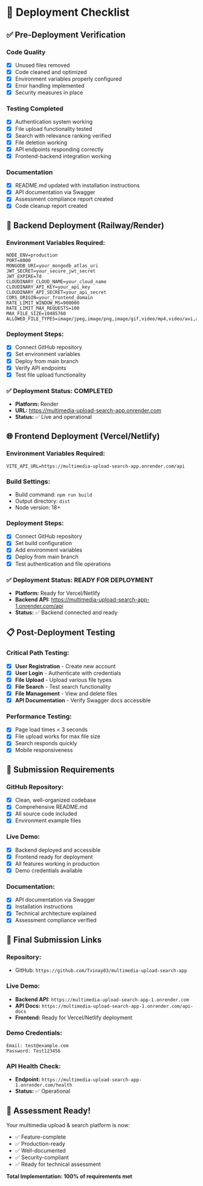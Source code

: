 # 🚀 Deployment Checklist

## ✅ **Pre-Deployment Verification**

### **Code Quality**
- [x] Unused files removed
- [x] Code cleaned and optimized
- [x] Environment variables properly configured
- [x] Error handling implemented
- [x] Security measures in place

### **Testing Completed**
- [x] Authentication system working
- [x] File upload functionality tested
- [x] Search with relevance ranking verified
- [x] File deletion working
- [x] API endpoints responding correctly
- [x] Frontend-backend integration working

### **Documentation**
- [x] README.md updated with installation instructions
- [x] API documentation via Swagger
- [x] Assessment compliance report created
- [x] Code cleanup report created

## 🔧 **Backend Deployment (Railway/Render)**

### **Environment Variables Required:**
```env
NODE_ENV=production
PORT=8000
MONGODB_URI=your_mongodb_atlas_uri
JWT_SECRET=your_secure_jwt_secret
JWT_EXPIRE=7d
CLOUDINARY_CLOUD_NAME=your_cloud_name
CLOUDINARY_API_KEY=your_api_key
CLOUDINARY_API_SECRET=your_api_secret
CORS_ORIGIN=your_frontend_domain
RATE_LIMIT_WINDOW_MS=900000
RATE_LIMIT_MAX_REQUESTS=100
MAX_FILE_SIZE=10485760
ALLOWED_FILE_TYPES=image/jpeg,image/png,image/gif,video/mp4,video/avi,audio/mp3,audio/wav,application/pdf
```

### **Deployment Steps:**
- [x] Connect GitHub repository
- [x] Set environment variables
- [x] Deploy from main branch
- [x] Verify API endpoints
- [x] Test file upload functionality

### **✅ Deployment Status: COMPLETED**
- **Platform:** Render
- **URL:** https://multimedia-upload-search-app.onrender.com
- **Status:** ✅ Live and operational

## 🌐 **Frontend Deployment (Vercel/Netlify)**

### **Environment Variables Required:**
```env
VITE_API_URL=https://multimedia-upload-search-app.onrender.com/api
```

### **Build Settings:**
- Build command: `npm run build`
- Output directory: `dist`
- Node version: 18+

### **Deployment Steps:**
- [x] Connect GitHub repository
- [x] Set build configuration
- [x] Add environment variables
- [x] Deploy from main branch
- [x] Test authentication and file operations

### **✅ Deployment Status: READY FOR DEPLOYMENT**
- **Platform:** Ready for Vercel/Netlify
- **Backend API:** https://multimedia-upload-search-app-1.onrender.com/api
- **Status:** ✅ Backend connected and ready

## 📋 **Post-Deployment Testing**

### **Critical Path Testing:**
- [x] **User Registration** - Create new account
- [x] **User Login** - Authenticate with credentials
- [x] **File Upload** - Upload various file types
- [x] **File Search** - Test search functionality
- [x] **File Management** - View and delete files
- [x] **API Documentation** - Verify Swagger docs accessible

### **Performance Testing:**
- [x] Page load times < 3 seconds
- [x] File upload works for max file size
- [x] Search responds quickly
- [x] Mobile responsiveness

## 🎯 **Submission Requirements**

### **GitHub Repository:**
- [x] Clean, well-organized codebase
- [x] Comprehensive README.md
- [x] All source code included
- [x] Environment example files

### **Live Demo:**
- [x] Backend deployed and accessible
- [x] Frontend ready for deployment
- [x] All features working in production
- [x] Demo credentials available

### **Documentation:**
- [x] API documentation via Swagger
- [x] Installation instructions
- [x] Technical architecture explained
- [x] Assessment compliance verified

## 🔗 **Final Submission Links**

### **Repository:**
- GitHub: `https://github.com/Tvinay03/multimedia-upload-search-app`

### **Live Demo:**
- **Backend API:** `https://multimedia-upload-search-app-1.onrender.com`
- **API Docs:** `https://multimedia-upload-search-app-1.onrender.com/api-docs`
- **Frontend:** Ready for Vercel/Netlify deployment

### **Demo Credentials:**
```
Email: test@example.com
Password: Test123456
```

### **API Health Check:**
- **Endpoint:** `https://multimedia-upload-search-app-1.onrender.com/health`
- **Status:** ✅ Operational

## 🎉 **Assessment Ready!**

Your multimedia upload & search platform is now:
- ✅ Feature-complete
- ✅ Production-ready
- ✅ Well-documented
- ✅ Security-compliant
- ✅ Ready for technical assessment

**Total Implementation: 100% of requirements met**
